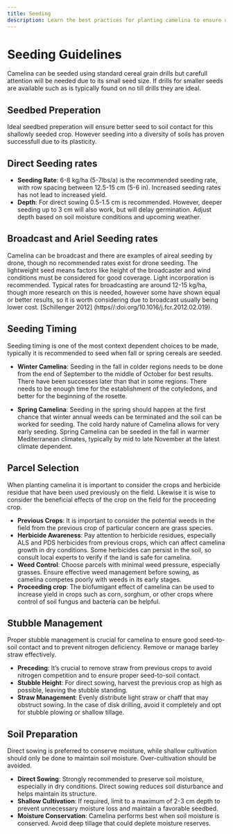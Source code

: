 ```yaml
---
title: Seeding
description: Learn the best practices for planting camelina to ensure optimal growth and yield.
---
```

# Seeding Guidelines

Camelina can be seeded using standard cereal grain drills but carefull attention will be needed due to its small seed size. If drills for smaller seeds are available such as is typically found on no till drills they are ideal. 

## Seedbed Preperation

Ideal seedbed preperation will ensure better seed to soil contact for this shallowly seeded crop. However seeding into a diversity of soils has proven successfull due to its plasticity. 

## Direct Seeding rates

- **Seeding Rate**: 6-8 kg/ha (5-7lbs/a) is the recommended seeding rate, with row spacing between 12.5-15 cm (5-6 in). Increased seeding rates has not lead to increased yield. 
- **Depth**: For direct sowing 0.5-1.5 cm is recommended. However, deeper seeding up to 3 cm will also work, but will delay germination.  Adjust depth based on soil moisture conditions and upcoming weather.

## Broadcast and Ariel Seeding rates

Camelina can be broadcast and there are examples of aireal seeding by drone, though no recommended rates exist for drone seeding. The lightweight seed means factors like height of the broadcaster and wind conditions must be considered for good coverage. Light incorporation is recommended. Typical rates for broadcasting are around 12-15 kg/ha, though more research on this is needed, however some have shown equal or better results, so it is worth considering due to broadcast usually being lower cost. [Schillenger 2012] (https//:doi.org/10.1016/j.fcr.2012.02.019).

## Seeding Timing

Seeding timing is one of the most context dependent choices to be made, typically it is recommended to seed when fall or spring cereals are seeded.

- **Winter Camelina**: Seeding in the fall in colder regions needs to be done from the end of September to the middle of October for best results. There have been successes later than that in some regions. There needs to be enough time for the establishment of the cotyledons, and better for the beginning of the rosette. 

- **Spring Camelina**: Seeding in the spring should happen at the first chance that winter annual weeds can be terminated and the soil can be worked for seeding. The cold hardy nature of Camelina allows for very early seeding. Spring Camelina can be seeded in the fall in warmer Mediterranean climates, typically by mid to late November at the latest climate dependent. 

## Parcel Selection

When planting camelina it is important to consider the crops and herbicide residue that have been used previously on the field. Likewise it is wise to consider the beneficial effects of the crop on the field for the proceeding crop. 

- **Previous Crops**: It is important to consider the potential weeds in the field from the previous crop of particular concern are grass species. 
- **Herbicide Awareness**: Pay attention to herbicide residues, especially ALS and PDS herbicides from previous crops, which can affect camelina growth in dry conditions. Some herbicides can persist in the soil, so consult local experts to verify if the land is safe for camelina.
- **Weed Control**: Choose parcels with minimal weed pressure, especially grasses. Ensure effective weed management before sowing, as camelina competes poorly with weeds in its early stages.
- **Proceeding crop**: The biofumigant effect of camelina can be used to increase yield in crops such as corn, sorghum, or other crops where control of soil fungus and bacteria can be helpful.


## Stubble Management

Proper stubble management is crucial for camelina to ensure good seed-to-soil contact and to prevent nitrogen deficiency. Remove or manage barley straw effectively.

- **Preceding**: It’s crucial to remove straw from previous crops to avoid nitrogen competition and to ensure proper seed-to-soil contact.
- **Stubble Height**: For direct sowing, harvest the previous crop as high as possible, leaving the stubble standing.
- **Straw Management**: Evenly distribute light straw or chaff that may obstruct sowing. In the case of disk drilling, avoid it completely and opt for stubble plowing or shallow tillage.

## Soil Preparation

Direct sowing is preferred to conserve moisture, while shallow cultivation should only be done to maintain soil moisture. Over-cultivation should be avoided.

- **Direct Sowing**: Strongly recommended to preserve soil moisture, especially in dry conditions. Direct sowing reduces soil disturbance and helps maintain its structure.
- **Shallow Cultivation**: If required, limit to a maximum of 2-3 cm depth to prevent unnecessary moisture loss and maintain a favorable seedbed.
- **Moisture Conservation**: Camelina performs best when soil moisture is conserved. Avoid deep tillage that could deplete moisture reserves.